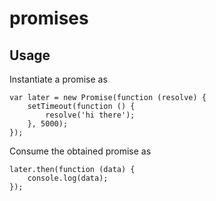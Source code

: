# promises

## Usage

Instantiate a promise as

    var later = new Promise(function (resolve) {
        setTimeout(function () {
            resolve('hi there');
        }, 5000);
    });

Consume the obtained promise as

    later.then(function (data) {
        console.log(data);
    });
